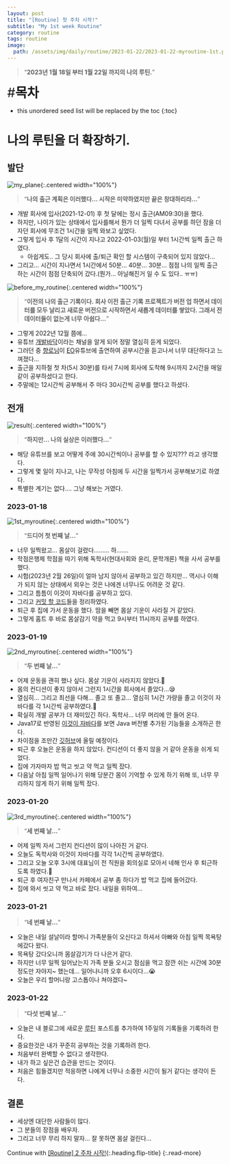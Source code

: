```yaml
---
layout: post
title: "[Routine] 첫 주차 시작!"
subtitle: "My 1st week Routine"
category: routine
tags: routine
image:
  path: /assets/img/daily/routine/2023-01-22/2023-01-22-myroutine-1st.png
---
```


> “**2023년 1월 18일 부터 1월 22일 까지의 나의 루틴.**”

<span style="font-size:30px;">\#**목차**</span>
* this unordered seed list will be replaced by the toc
{:toc}

# 나의 루틴을 더 확장하기.

## 발단

![my_plane](/assets/img/daily/routine/2023-01-22/want_start_complication_Resolution.png){:.centered width="100%"}
> “**나의 출근 계획은 이러했다... 시작은 미약하였지만 끝은 창대하리라...**”

- 개발 회사에 입사(2021-12-01) 후 첫 달에는 정시 출근(AM09:30)을 했다.
- 하지만, 나이가 있는 상태에서 입사를해서 뭔가 더 일찍 다녀서 공부를 하던 잠을 더 자던 회사에 무조건 1시간을 일찍 와보고 싶었다.
- 그렇게 입사 후 1달의 시간이 지나고 2022-01-03(월)일 부터 1시간씩 일찍 출근 하였다.
  - 아쉽게도.. 그 당시 회사에 출/퇴근 확인 할 시스템이 구축되어 있지 않았다...
- 그리고... 시간이 지나면서 1시간에서 50분... 40분... 30분... 점점 나의 일찍 출근하는 시간이 점점 단축되어 갔다.(뭔가... 아닐해진거 일 수 도 있다.. ㅠㅠ)

![before_my_routine](/assets/img/daily/routine/2023-01-22/before_myroutine.png){:.centered width="100%"}
> “**이전의 나의 출근 기록이다. 회사 이전 출근 기록 프로젝트가 버전 업 하면서 데이터를 모두 날리고 새로운 버전으로 시작하면서 새롭게 데이터를 쌓았다. 그래서 전 데이터들이 없는게 너무 아쉽다...**”

- 그렇게 2022년 12월 쯤에...
- 유튜브 [개발바닥](https://www.youtube.com/@devbadak)이라는 채널을 알게 되어 정말 열심히 듣게 되었다.
- 그러던 중 [향로님](https://jojoldu.tistory.com/)이 [EO](https://youtu.be/wfInwxT0UUA?t=342)유튜브에 출연하여 공부시간을 듣고나서 너무 대단하다고 느껴졌다...
- 출근을 지하철 첫 차(5시 30분)를 타서 7시에 회사에 도착해 9시까지 2시간을 매일같이 공부하셨다고 한다.
- 주말에는 12시간씩 공부해서 주 마다 30시간씩 공부를 했다고 하셨다.

## 전개

![result](/assets/img/daily/routine/2023-01-22/but_start_complication_resolution.jpg){:.centered width="100%"}
> “**하지만... 나의 실상은 이러했다...**”

- 해당 유튜브를 보고 어떻게 주에 30시간씩이나 공부를 할 수 있지??? 라고 생각했다.
- 그렇게 몇 일이 지나고, 나는 무작성 아침에 두 시간을 일찍가서 공부해보기로 하였다.
- 특별한 계기는 없다.... 그냥 해보는 거였다.

### 2023-01-18

![1st_myroutine](/assets/img/daily/routine/2023-01-22/2023-01-18_myroutine.png){:.centered width="100%"}
> “**드디어 첫 번째 날...**”

- 너무 일찍왔고... 몸살이 걸렸다......... 하.......
- 학점은행제 학점을 따기 위해 독학사(현대사회와 윤리, 문학개론) 책을 사서 공부를 했다.
- 시험(2023년 2월 26일)이 얼마 남지 않아서 공부하고 있긴 하지만... 역시나 이해가 되지 않는 상태에서 외우는 것은 나에겐 너무나도 어려운 것 같다.
- 그리고 틈틈이 이것이 자바다를 공부하고 있다. 
- 그리고 [커밋 할 코드](https://github.com/thisiswoo/thisisjava/commits/dev)들을 정리하였다.
- 퇴근 후 집에 가서 운동을 했다. 땀을 빼면 몸살 기운이 사라질 거 같았다.
- 그렇게 홈트 후 바로 몸살감기 약을 먹고 9시부터 11시까지 공부를 하였다.

### 2023-01-19

![2nd_myroutine](/assets/img/daily/routine/2023-01-22/2023-01-19_myroutine.png){:.centered width="100%"}
> “**두 번째 날...**”

- 어제 운동을 괜히 했나 싶다. 몸살 기운이 사라지지 않았다.🤧
- 몸의 컨디션이 좋지 않아서 그런지 1시간을 회사에서 졸았다...😪
- 열심히... 그리고 최선을 다해... 졸고 또 졸고... 열심히 1시간 가량을 졸고 이것이 자바다를 각 1시간씩 공부하였다.🤤
- 확실히 개발 공부가 더 재미있긴 하다. 독학사... 너무 머리에 안 들어 온다.
- Java17로 반영된 [이것이 자바다](https://product.kyobobook.co.kr/detail/S000061695652)를 보면 Java 버전별 추가된 기능들을 소개하곤 한다.
- 차이점을 조만간 [깃허브](https://github.com/thisiswoo/thisisjava)에 올릴 예정이다.
- 퇴근 후 오늘은 운동을 하지 않았다. 컨디션이 더 좋지 않을 거 같아 운동을 쉬게 되었다.
- 집에 가자마자 밥 먹고 씻고 약 먹고 일찍 잤다. 
- 다음날 아침 일찍 일어나기 위해 당분간 몸이 기억할 수 있게 하기 위해 또, 너무 무리하지 않게 하기 위해 일찍 잤다.

### 2023-01-20

![3rd_myroutine](/assets/img/daily/routine/2023-01-22/2023-01-20_myroutine.png){:.centered width="100%"}
> “**세 번째 날...**”

- 어제 일찍 자서 그런지 컨디션이 많이 나아진 거 같다.
- 오늘도 독학사와 이것이 자바다를 각각 1시간씩 공부하였다.
- 그리고 오늘 오후 3시에 대표님이 전 직원을 회의실로 모아서 네해 인사 후 퇴근하도록 하였다.🥳
- 퇴근 후 여자친구 만나서 카페에서 공부 좀 하다가 밥 먹고 집에 들어갔다. 
- 집에 와서 씻고 약 먹고 바로 잤다. 내일을 위하여...

### 2023-01-21
> “**네 번째 날...**”

- 오늘은 내일 설날이라 할머니 가족분들이 오신다고 하셔서 아빠와 아침 일찍 목욕탕에갔다 왔다.
- 목욕탕 갔다오니까 몸살감기가 다 나은거 같다.
- 하지만 너무 일찍 일어났는지 가족 분들 오시고 점심을 먹고 잠깐 쉬는 시간에 30분 정도만 자야지~ 했는데... 일어나니까 오후 6시이다...😭
- 오늘은 우리 할머니랑 고스톱이나 쳐야겠다~

### 2023-01-22
> “**다섯 번째 날...**”

- 오늘은 내 블로그에 새로운 [루틴](/tag-routine/) 포스트를 추가하여 1주일의 기록들을 기록하려 한다.
- 중요한것은 내가 꾸준히 공부하는 것을 기록하려 한다.
- 처음부터 완벽할 수 없다고 생각한다. 
- 내가 하고 싶은건 습관을 만드는 것이다. 
- 처음은 힘들겠지만 적응하면 나에게 너무나 소중한 시간이 될거 같다는 생각이 든다.

## 결론

- 세상엔 대단한 사람들이 많다.
- 그 분들의 장점을 배우자.
- 그리고 너무 무리 하지 말자... 잘 못하면 몸살 걸린다...

Continue with [[Routine] 2 주차 시작!](2023-01-29-week-2nd.md){:.heading.flip-title}
{:.read-more}